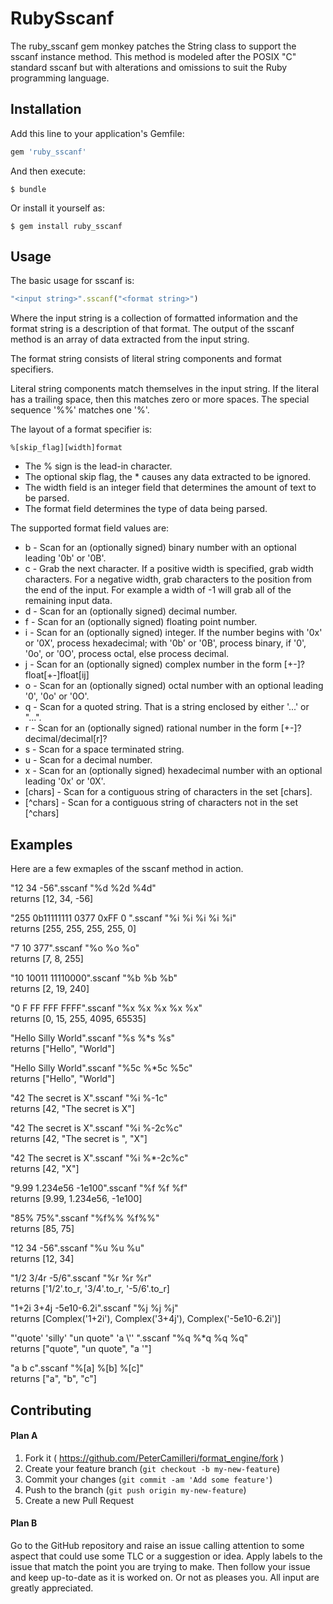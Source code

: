 # RubySscanf

The ruby_sscanf gem monkey patches the String class to support the sscanf
instance method. This method is modeled after the POSIX "C" standard sscanf
but with alterations and omissions to suit the Ruby programming language.

## Installation

Add this line to your application's Gemfile:

```ruby
gem 'ruby_sscanf'
```

And then execute:

    $ bundle

Or install it yourself as:

    $ gem install ruby_sscanf

## Usage

The basic usage for sscanf is:

```ruby
"<input string>".sscanf("<format string>")
```
Where the input string is a collection of formatted information and the
format string is a description of that format. The output of the sscanf method
is an array of data extracted from the input string.

The format string consists of literal string components and format specifiers.

Literal string components match themselves in the input string. If the literal
has a trailing space, then this matches zero or more spaces. The special
sequence '%%' matches one '%'.

The layout of a format specifier is:

    %[skip_flag][width]format

* The % sign is the lead-in character.
* The optional skip flag, the * causes any data extracted to be ignored.
* The width field is an integer field that determines the amount of text to be
parsed.
* The format field determines the type of data being parsed.

The supported format field values are:
<br>
* b - Scan for an (optionally signed) binary number with an optional
leading '0b' or '0B'.
* c - Grab the next character. If a positive width is specified, grab width
characters. For a negative width, grab characters to the position from the
end of the input. For example a width of -1 will grab all of the remaining
input data.
* d - Scan for an (optionally signed) decimal number.
* f - Scan for an (optionally signed) floating point number.
* i - Scan for an (optionally signed) integer. If the number begins with '0x'
or '0X', process hexadecimal; with '0b' or '0B', process binary, if '0', '0o',
or '0O', process octal, else process decimal.
* j - Scan for an (optionally signed) complex number in the form
[+-]?float[+-]float[ij]
* o - Scan for an (optionally signed) octal number with an optional
leading '0', '0o' or '0O'.
* q - Scan for a quoted string. That is a string enclosed by either '...'
or "...".
* r - Scan for an (optionally signed) rational number in the form
[+-]?decimal/decimal[r]?
* s - Scan for a space terminated string.
* u - Scan for a decimal number.
* x - Scan for an (optionally signed) hexadecimal number with an optional
leading '0x' or '0X'.
* [chars] - Scan for a contiguous string of characters in the set [chars].
* [^chars] - Scan for a contiguous string of characters not in the set [^chars]

## Examples
Here are a few exmaples of the sscanf method in action.

"12 34 -56".sscanf "%d %2d %4d"
<br>returns   [12, 34, -56]

"255 0b11111111 0377 0xFF 0 ".sscanf "%i %i %i %i %i"
<br>returns   [255, 255, 255, 255, 0]

"7 10 377".sscanf "%o %o %o"
<br>returns   [7, 8, 255]

"10 10011 11110000".sscanf "%b %b %b"
<br>returns   [2, 19, 240]

"0 F FF FFF FFFF".sscanf "%x %x %x %x %x"
<br>returns   [0, 15, 255, 4095, 65535]

"Hello Silly World".sscanf "%s %*s %s"
<br>returns   ["Hello", "World"]

"Hello Silly World".sscanf "%5c %*5c %5c"
<br>returns   ["Hello", "World"]

"42 The secret is X".sscanf "%i %-1c"
<br>returns   [42, "The secret is X"]

"42 The secret is X".sscanf "%i %-2c%c"
<br>returns   [42, "The secret is ", "X"]

"42 The secret is X".sscanf "%i %*-2c%c"
<br>returns   [42,  "X"]

"9.99 1.234e56 -1e100".sscanf "%f %f %f"
<br>returns   [9.99, 1.234e56, -1e100]

"85% 75%".sscanf "%f%% %f%%"
<br>returns   [85, 75]

"12 34 -56".sscanf "%u %u %u"
<br>returns   [12, 34]

"1/2 3/4r -5/6".sscanf "%r %r %r"
<br>returns   ['1/2'.to_r, '3/4'.to_r, '-5/6'.to_r]

"1+2i 3+4j -5e10-6.2i".sscanf "%j %j %j"
<br>returns   [Complex('1+2i'), Complex('3+4j'), Complex('-5e10-6.2i')]

"'quote' 'silly' \"un quote\" 'a \\''  ".sscanf "%q %*q %q %q"
<br>returns   ["quote", "un quote", "a '"]

"a b c".sscanf "%[a] %[b] %[c]"
<br>returns   ["a", "b", "c"]

## Contributing

#### Plan A

1. Fork it ( https://github.com/PeterCamilleri/format_engine/fork )
2. Create your feature branch (`git checkout -b my-new-feature`)
3. Commit your changes (`git commit -am 'Add some feature'`)
4. Push to the branch (`git push origin my-new-feature`)
5. Create a new Pull Request

#### Plan B

Go to the GitHub repository and raise an issue calling attention to some
aspect that could use some TLC or a suggestion or idea. Apply labels to
the issue that match the point you are trying to make. Then follow your
issue and keep up-to-date as it is worked on. Or not as pleases you.
All input are greatly appreciated.


